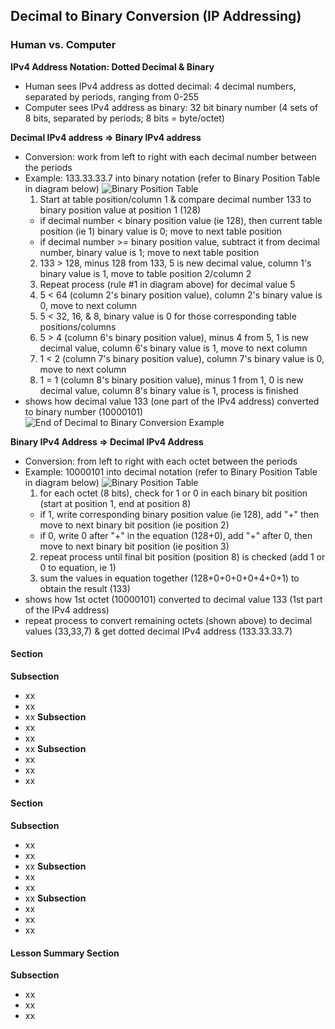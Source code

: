 ## Decimal to Binary Conversion (IP Addressing) ##
### Human vs. Computer
**IPv4 Address Notation: Dotted Decimal & Binary**
* Human sees IPv4 address as dotted decimal: 4 decimal numbers, separated by periods, ranging from 0-255
* Computer sees IPv4 address as binary: 32 bit binary number (4 sets of 8 bits, separated by periods; 8 bits = byte/octet)
 
**Decimal IPv4 address => Binary IPv4 address**
* Conversion: work from left to right with each decimal number between the periods
* Example: 133.33.33.7 into binary notation (refer to Binary Position Table in diagram below)
![Binary Position Table](https://i.postimg.cc/NF1X7BD2/image18.png)
  1. Start at table position/column 1 & compare decimal number 133 to binary position value at position 1 (128)
  * if decimal number < binary position value (ie 128),  then current table position (ie 1) binary value is 0; move to next table position
  * if decimal number >= binary position value, subtract it from decimal number, binary value is 1; move to next table position
  2. 133 > 128, minus 128 from 133, 5 is new decimal value, column 1's binary value is 1, move to table position 2/column 2
  3. Repeat process (rule #1 in diagram above) for decimal value 5
  4. 5 < 64 (column 2's binary position value), column 2's binary value is 0, move to next column
  5. 5 < 32, 16, & 8, binary value is 0 for those corresponding table positions/columns
  6. 5 > 4 (column 6's binary position value), minus 4 from 5, 1 is new decimal value, column 6's binary value is 1, move to next column
  7. 1 < 2 (column 7's binary position value), column 7's binary value is 0, move to next column
  8. 1 = 1 (column 8's binary position value), minus 1 from 1, 0 is new decimal value, column 8's binary value is 1, process is finished
* shows how decimal value 133 (one part of the IPv4 address) converted to binary number (10000101)
![End of Decimal to Binary Conversion Example](https://i.postimg.cc/hPvhG4By/image19.png)

**Binary IPv4 Address => Decimal IPv4 Address**
* Conversion: from left to right with each octet between the periods
* Example: 10000101 into decimal notation (refer to Binary Position Table in diagram below)
![Binary Position Table](https://i.postimg.cc/jSvjxjq2/image20.png)
  1. for each octet (8 bits), check for 1 or 0 in each binary bit position (start at position 1, end at position 8)
  * if 1, write corresponding binary position value (ie 128), add "+" then move to next binary bit position (ie position 2)
  * if 0, write 0 after "+" in the equation (128+0), add "+" after 0, then move to next binary bit position (ie position 3)
  2. repeat process until final bit position (position 8) is checked (add 1 or 0 to equation, ie 1)
  3. sum the values in equation together (128+0+0+0+0+4+0+1) to obtain the result (133)
* shows how 1st octet (10000101) converted to decimal value 133 (1st part of the IPv4 address)
* repeat process to convert remaining octets (shown above) to decimal values (33,33,7) & get dotted decimal IPv4 address (133.33.33.7)
#### Section
**Subsection**
* xx
* xx
* xx
**Subsection**
* xx
* xx
* xx
**Subsection**
* xx
* xx
* xx
#### Section
**Subsection**
* xx
* xx
* xx
**Subsection**
* xx
* xx
* xx
**Subsection**
* xx
* xx
* xx
#### Lesson Summary Section
**Subsection**
* xx
* xx
* xx
